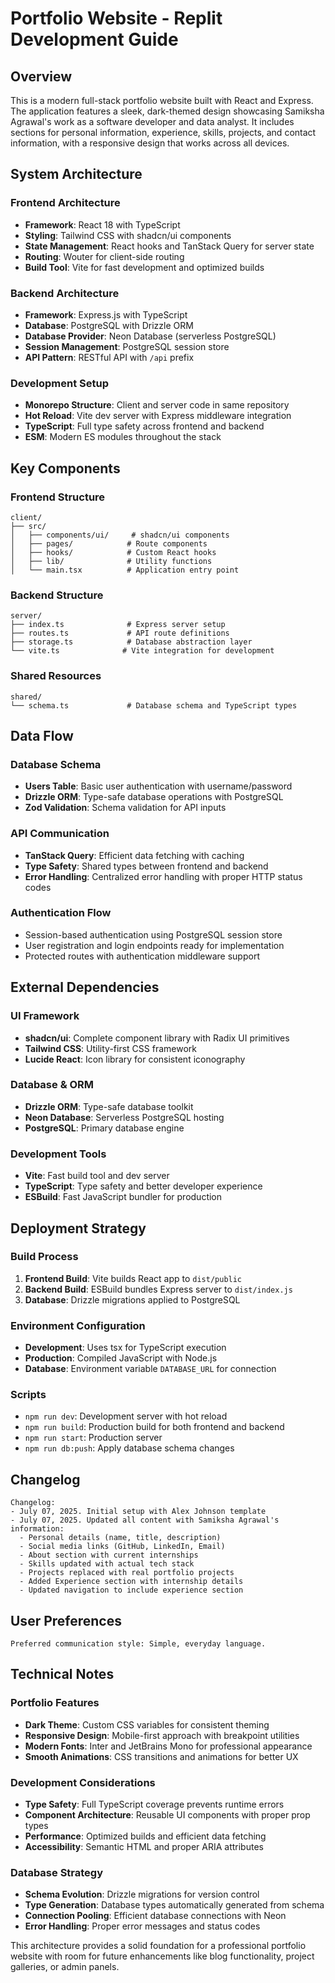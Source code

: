 # Portfolio Website - Replit Development Guide

## Overview

This is a modern full-stack portfolio website built with React and Express. The application features a sleek, dark-themed design showcasing Samiksha Agrawal's work as a software developer and data analyst. It includes sections for personal information, experience, skills, projects, and contact information, with a responsive design that works across all devices.

## System Architecture

### Frontend Architecture
- **Framework**: React 18 with TypeScript
- **Styling**: Tailwind CSS with shadcn/ui components
- **State Management**: React hooks and TanStack Query for server state
- **Routing**: Wouter for client-side routing
- **Build Tool**: Vite for fast development and optimized builds

### Backend Architecture
- **Framework**: Express.js with TypeScript
- **Database**: PostgreSQL with Drizzle ORM
- **Database Provider**: Neon Database (serverless PostgreSQL)
- **Session Management**: PostgreSQL session store
- **API Pattern**: RESTful API with `/api` prefix

### Development Setup
- **Monorepo Structure**: Client and server code in same repository
- **Hot Reload**: Vite dev server with Express middleware integration
- **TypeScript**: Full type safety across frontend and backend
- **ESM**: Modern ES modules throughout the stack

## Key Components

### Frontend Structure
```
client/
├── src/
│   ├── components/ui/     # shadcn/ui components
│   ├── pages/            # Route components
│   ├── hooks/            # Custom React hooks
│   ├── lib/              # Utility functions
│   └── main.tsx          # Application entry point
```

### Backend Structure
```
server/
├── index.ts              # Express server setup
├── routes.ts             # API route definitions
├── storage.ts            # Database abstraction layer
└── vite.ts              # Vite integration for development
```

### Shared Resources
```
shared/
└── schema.ts             # Database schema and TypeScript types
```

## Data Flow

### Database Schema
- **Users Table**: Basic user authentication with username/password
- **Drizzle ORM**: Type-safe database operations with PostgreSQL
- **Zod Validation**: Schema validation for API inputs

### API Communication
- **TanStack Query**: Efficient data fetching with caching
- **Type Safety**: Shared types between frontend and backend
- **Error Handling**: Centralized error handling with proper HTTP status codes

### Authentication Flow
- Session-based authentication using PostgreSQL session store
- User registration and login endpoints ready for implementation
- Protected routes with authentication middleware support

## External Dependencies

### UI Framework
- **shadcn/ui**: Complete component library with Radix UI primitives
- **Tailwind CSS**: Utility-first CSS framework
- **Lucide React**: Icon library for consistent iconography

### Database & ORM
- **Drizzle ORM**: Type-safe database toolkit
- **Neon Database**: Serverless PostgreSQL hosting
- **PostgreSQL**: Primary database engine

### Development Tools
- **Vite**: Fast build tool and dev server
- **TypeScript**: Type safety and better developer experience
- **ESBuild**: Fast JavaScript bundler for production

## Deployment Strategy

### Build Process
1. **Frontend Build**: Vite builds React app to `dist/public`
2. **Backend Build**: ESBuild bundles Express server to `dist/index.js`
3. **Database**: Drizzle migrations applied to PostgreSQL

### Environment Configuration
- **Development**: Uses tsx for TypeScript execution
- **Production**: Compiled JavaScript with Node.js
- **Database**: Environment variable `DATABASE_URL` for connection

### Scripts
- `npm run dev`: Development server with hot reload
- `npm run build`: Production build for both frontend and backend
- `npm run start`: Production server
- `npm run db:push`: Apply database schema changes

## Changelog

```
Changelog:
- July 07, 2025. Initial setup with Alex Johnson template
- July 07, 2025. Updated all content with Samiksha Agrawal's information:
  - Personal details (name, title, description)
  - Social media links (GitHub, LinkedIn, Email)
  - About section with current internships
  - Skills updated with actual tech stack
  - Projects replaced with real portfolio projects
  - Added Experience section with internship details
  - Updated navigation to include experience section
```

## User Preferences

```
Preferred communication style: Simple, everyday language.
```

## Technical Notes

### Portfolio Features
- **Dark Theme**: Custom CSS variables for consistent theming
- **Responsive Design**: Mobile-first approach with breakpoint utilities
- **Modern Fonts**: Inter and JetBrains Mono for professional appearance
- **Smooth Animations**: CSS transitions and animations for better UX

### Development Considerations
- **Type Safety**: Full TypeScript coverage prevents runtime errors
- **Component Architecture**: Reusable UI components with proper prop types
- **Performance**: Optimized builds and efficient data fetching
- **Accessibility**: Semantic HTML and proper ARIA attributes

### Database Strategy
- **Schema Evolution**: Drizzle migrations for version control
- **Type Generation**: Database types automatically generated from schema
- **Connection Pooling**: Efficient database connections with Neon
- **Error Handling**: Proper error messages and status codes

This architecture provides a solid foundation for a professional portfolio website with room for future enhancements like blog functionality, project galleries, or admin panels.
